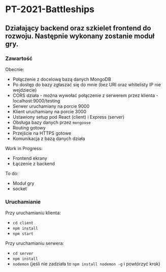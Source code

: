 # PT-2021-Battleships

## Działający backend oraz szkielet frontend do rozwoju. Następnie wykonany zostanie moduł gry.

### Zawartość

Obecnie:
- Połączenie z docelową bazą danych MongoDB
- Po dostęp do bazy zgłaszać się do mnie (bez URI oraz whitelisty IP nie wejdziecie)
- CORS działa - można wywołać połączenie z serwerem przez klienta - localhost:9000/testing
- Serwer uruchamiany na porcie 9000
- Klient uruchamiany na porcie 3000
- Ustawiony setup pod React (client) i Express (server)
- Obsługa bazy danych przez `mongoose`
- Routing gotowy
- Przejście na HTTPS gotowe
- Komunikacja z bazą danych działa

Work in Progress:
- Frontend ekrany
- Łączenie z backend

To do:
- Moduł gry
- socket

### Uruchamianie

Przy uruchamianiu klienta:
- `cd client`
- `npm install`
- `npm start`

Przy uruchamianiu serwera:
- `cd server`
- `npm install`
- `nodemon` (jeśli nie zadziała to `npm install nodemon -g` i powtórzyć krok)
